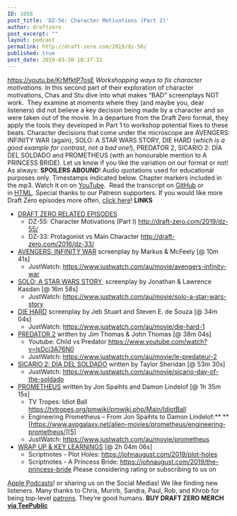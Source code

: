 ```yaml
---
ID: 1058
post_title: 'DZ-56: Character Motivations (Part 2)'
author: draftzero
post_excerpt: ""
layout: podcast
permalink: http://draft-zero.com/2019/dz-56/
published: true
post_date: 2019-03-30 18:37:31
---
```

https://youtu.be/KrMfktP7osE *Workshopping ways to fix character motivations.* In this second part of their exploration of character motivations, Chas and Stu dive into what makes “BAD” screenplays NOT work.<span class="Apple-converted-space">  </span>They examine at moments where they (and maybe you, dear listeners) did not believe a key decision being made by a character and so were taken out of the movie. In a departure from the Draft Zero format, they apply the tools they developed in Part 1 to workshop potential fixes to these beats. Character decisions that come under the microscope are AVENGERS: INFINITY WAR (again), SOLO: A STAR WARS STORY, DIE HARD (*which is a good example for contrast, not a bad one!*), PREDATOR 2, SICARIO 2: DÍA DEL SOLDADO and PROMETHEUS (with an honourable mention to A PRINCESS BRIDE). Let us know if you like the variation on our format or not! As always: **SPOILERS ABOUND**! Audio quotations used for educational purposes only. Timestamps indicated below. Chapter markers included in the mp3. Watch it on on [YouTube][1].<span class="Apple-converted-space"> </span> Read the transcript on [GitHub][2] or in [HTML][3]. Special thanks to our Patreon supporters. If you would like more Draft Zero episodes more often, [click here][4]! **LINKS** 
*   <span style="text-decoration: underline;">DRAFT ZERO RELATED EPISODES</span> 
    *   DZ-55: Character Motivations (Part I) <http://draft-zero.com/2019/dz-55/>
    *   DZ-33: Protagonist vs Main Character <http://draft-zero.com/2016/dz-33/>
*   <span style="text-decoration: underline;">AVENGERS: INFINITY WAR</span> screenplay by Markus & McFeely [@ 10m 41s] 
    *   JustWatch: <https://www.justwatch.com/au/movie/avengers-infinity-war>
*   <span style="text-decoration: underline;">SOLO: A STAR WARS STORY<span class="Apple-converted-space"> </span></span> screenplay by Jonathan & Lawrence Kasdan [@ 16m 58s] 
    *   JustWatch: <https://www.justwatch.com/au/movie/solo-a-star-wars-story>
*   <span style="text-decoration: underline;">DIE HARD</span> screenplay by Jeb Stuart and Steven E. de Souza [@ 34m 04s] 
    *   JustWatch: <https://www.justwatch.com/au/movie/die-hard-1>
*   <span style="text-decoration: underline;">PREDATOR 2</span> written by Jim Thomas & John Thomas [@ 38m 04s] 
    *   Youtube: Child vs Predator <https://www.youtube.com/watch?v=lsDci3A76N0>
    *   JustWatch: <https://www.justwatch.com/au/movie/le-predateur-2>
*   <span style="text-decoration: underline;">SICARIO 2: DÍA DEL SOLDADO</span> written by Taylor Sheridan [@ 53m 30s] 
    *   JustWatch: <https://www.justwatch.com/au/movie/sicario-day-of-the-soldado>
*   <span style="text-decoration: underline;">PROMETHEUS</span> written by Jon Spaihts and Damon Lindelof [@ 1h 35m 15s] 
    *   TV Tropes: Idiot Ball <https://tvtropes.org/pmwiki/pmwiki.php/Main/IdiotBall>
    *   Engineering Prometheus – From Jon Spaihts to Damon Lindelof:** **[https://www.avpgalaxy.net/alien-movies/prometheus/engineering-prometheus/][5]
    *   JustWatch: <https://www.justwatch.com/au/movie/prometheus>
*   <span style="text-decoration: underline;">WRAP UP & KEY LEARNINGS</span> [@ 2h 04m 06s] 
    *   Scriptnotes - Plot Holes: <https://johnaugust.com/2019/plot-holes>
    *   Scriptnotes - A Princess Bride: <https://johnaugust.com/2019/the-princess-bride> Please considering rating or subscribing to us on 

[Apple Podcasts][6]! or sharing us on the Social Medias! We like finding new listeners. Many thanks to Chris, Murirb, Sandra, Paul, Rob, and Khrob for being top-level [patrons][4]. They’re good humans. **BUY DRAFT ZERO MERCH [via TeePublic][7]**

 [1]: https://youtu.be/KrMfktP7osE
 [2]: https://github.com/Draft-Zero-Podcast/dz-transcripts
 [3]: http://draft-zero.com/transcripts/
 [4]: https://www.patreon.com/draftzero
 [5]: https://www.avpgalaxy.net/alien-movies/prometheus/engineering-prometheus/https://www.avpgalaxy.net/alien-movies/prometheus/engineering-prometheus/
 [6]: https://itunes.apple.com/au/podcast/draft-zero-a-screenwriting-podcast/id847126598?mt=2
 [7]: https://www.teepublic.com/stores/draft-zero?ref_id=8544